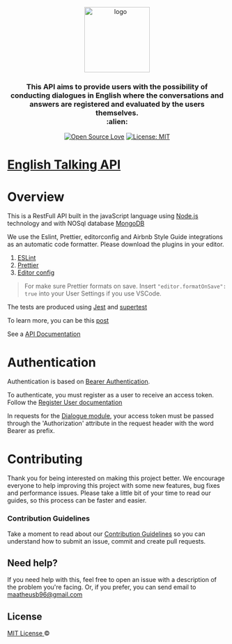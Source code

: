 <p align="center">
  <img src="https://i.ibb.co/4s5X0kD/Whats-App-Image-2020-04-23-at-13-43-12.jpg" height="150" width="150" alt="logo" />
</p>

<h3 align="center">
  This API aims to provide users with the possibility of conducting dialogues in English where the conversations and answers are registered and evaluated by the users themselves. <br> :alien:
</h3>

<div align="center">

[![Open Source Love](https://badges.frapsoft.com/os/v1/open-source.svg?v=103)](https://github.com/ellerbrock/open-source-badges/)
[![License: MIT](https://img.shields.io/badge/License-MIT-green.svg)](https://opensource.org/licenses/MIT)

</div>

# [English Talking API](https://documenter.getpostman.com/view/8498314/Szf9V75Q?version=latest)

# Overview

This is a RestFull API built in the javaScript language using [Node.js](https://nodejs.org/en/download/) technology and with NOSql database
[MongoDB](https://www.mongodb.com/)

We use the Eslint, Prettier, editorconfig and Airbnb Style Guide integrations as an automatic code formatter. Please download the plugins in your editor.

1. [ESLint](https://github.com/Microsoft/vscode-eslint)
2. [Prettier](https://github.com/prettier/prettier-vscode)
3. [Editor config](https://github.com/editorconfig/editorconfig-vscode)

> For make sure Prettier formats on save. Insert `"editor.formatOnSave": true` into your User Settings if you use VSCode.

The tests are produced using [Jest](https://jestjs.io/) and [supertest](https://github.com/visionmedia/supertest)

To learn more, you can be this [post](https://medium.com/matheus-barbosa/integrating-prettier-eslint-airbnb-style-guide-editorconfig-no-vscode-ff950263adbf)

See a [API Documentation](https://documenter.getpostman.com/view/8498314/Szf9V75Q?version=latest)

# Authentication

Authentication is based on [Bearer Authentication](https://swagger.io/docs/specification/authentication/bearer-authentication/).

To authenticate, you must register as a user to receive an access token. Follow the [Register User documentation](https://documenter.getpostman.com/view/8498314/Szf9V75Q?version=latest#8cbbe716-28b4-410b-bab3-0cddff5671d6)

In requests for the [Dialogue module](https://documenter.getpostman.com/view/8498314/Szf9V75Q?version=latest#c640e92c-5ec8-4dfe-8185-30de2f6368ca), your access token must be passed through the 'Authorization' attribute in the request header with the word Bearer as prefix.

# Contributing

Thank you for being interested on making this project better. We encourage everyone to help improving this project with some new features, bug fixes and performance issues. Please take a little bit of your time to read our guides, so this process can be faster and easier.

### Contribution Guidelines

Take a moment to read about our [Contribution Guidelines](/.github/CONTRIBUTING.md) so you can understand how to submit an issue, commit and create pull requests.

## Need help?

If you need help with this, feel free to open an issue with a description of the problem you're facing. Or, if you prefer, you can send email to maatheusb96@gmail.com

## License

[MIT License ](https://github.com/barbosamaatheus/english-talking-api/blob/master/LICENSE) ©
